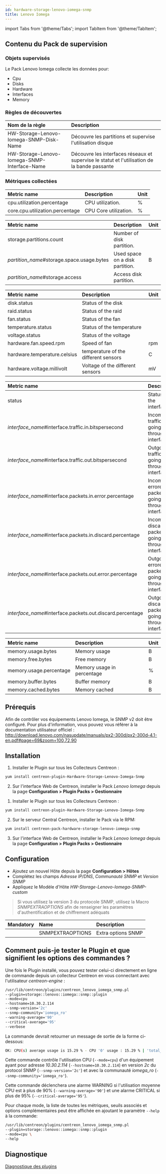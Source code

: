 ```yaml
---
id: hardware-storage-lenovo-iomega-snmp
title: Lenovo Iomega
---
```

import Tabs from '@theme/Tabs';
import TabItem from '@theme/TabItem';


## Contenu du Pack de supervision

### Objets supervisés

Le Pack Lenovo Iomega collecte les données pour:
* Cpu
* Disks
* Hardware
* Interfaces
* Memory

### Règles de découvertes

<Tabs groupId="operating-systems">
<TabItem value="Services" label="Services">

| Nom de la règle                               | Description                                                                                  |
| :-------------------------------------------- | :------------------------------------------------------------------------------------------- |
| HW-Storage-Lenovo-Iomega-SNMP-Disk-Name       | Découvre les partitions et supervise l'utilisation disque                                    |
| HW-Storage-Lenovo-Iomega-SNMP-Interface-Name  | Découvre les interfaces réseaux et supervise le statut et l'utilisation de la bande passante |

</TabItem>
</Tabs>

### Métriques collectées

<Tabs groupId="operating-systems">
<TabItem value="Cpu" label="Cpu">

| Metric name                      | Description           | Unit |
| :------------------------------- | :-------------------- |:---- |
| cpu.utilization.percentage       | CPU utilization.      | %    |
| core.cpu.utilization.percentage  | CPU Core utilization. | %    |

</TabItem>
<TabItem value="Disks" label="Disks">

| Metric name                                  | Description                     | Unit  |
| :------------------------------------------- | :------------------------------ |:----- |
| storage.partitions.count                     | Number of disk partition.       |       |
| *partition\_name*\#storage.space.usage.bytes | Used space on a disk partition. | B     |
| *partition\_name*\#storage.access            | Access disk partition.          |       |

</TabItem>
<TabItem value="Hardware" label="Hardware">

| Metric name                   | Description                               | Unit |
|:----------------------------- |:----------------------------------------- |:---- |
| disk.status                   | Status of the disk                        |      |
| raid.status                   | Status of the raid                        |      |
| fan.status                    | Status of the fan                         |      |
| temperature.status            | Status of the temperature                 |      |
| voltage.status                | Status of the voltage                     |      |
| hardware.fan.speed.rpm        | Speed of fan                              | rpm  |
| hardware.temperature.celsius  | temperature of the different sensors      | C    |
| hardware.voltage.millivolt    | Voltage of the different sensors          | mV   |

</TabItem>
<TabItem value="Interfaces" label="Interfaces">

| Metric name                                                 | Description                                             | Unit |
|:----------------------------------------------------------- |:------------------------------------------------------- |:---- |
| status                                                      | Status of the interface                                 |      |
| *interface\_name*\#interface.traffic.in.bitspersecond       | Incoming traffic going through the interface.           | b/s  |
| *interface\_name*\#interface.traffic.out.bitspersecond      | Outgoing traffic going through the interface.           | b/s  |
| *interface\_name*\#interface.packets.in.error.percentage    | Incoming errored packets going through the interface.   | %    |
| *interface\_name*\#interface.packets.in.discard.percentage  | Incoming discarded packets going through the interface. | %    |
| *interface\_name*\#interface.packets.out.error.percentage   | Outgoing errored packets going through the interface.   | %    |
| *interface\_name*\#interface.packets.out.discard.percentage | Outgoing discarded packets going through the interface. | %    |

</TabItem>
<TabItem value="Memory" label="Memory">

| Metric name              | Description                | Unit |
| :----------------------- | :------------------------- |:---- |
| memory.usage.bytes       | Memory usage               | B    |
| memory.free.bytes        | Free memory                | B    |
| memory.usage.percentage  | Memory usage in percentage | %    |
| memory.buffer.bytes      | Buffer memory              | B    |
| memory.cached.bytes      | Memory cached              | B    |

</TabItem>
</Tabs>

## Prérequis

Afin de contrôler vos équipements Lenovo Iomega, le SNMP v2 doit être configuré.
Pour plus d'information, vous pouvez vous référer à la documentation utilisateur officiel :
http://download.lenovo.com/nasupdate/manuals/px2-300d/px2-300d-4.1-en.pdf#page=69&zoom=100,72,90

## Installation

<Tabs groupId="operating-systems">
<TabItem value="Online IMP Licence & IT100 Editions" label="Online IMP Licence & IT100 Editions">

1. Installer le Plugin sur tous les Collecteurs Centreon :

```bash
yum install centreon-plugin-Hardware-Storage-Lenovo-Iomega-Snmp
```

2. Sur l'interface Web de Centreon, installer le Pack *Lenovo Iomega* depuis la page **Configuration > Plugin Packs > Gestionnaire**

</TabItem>
<TabItem value="Offline IMP License" label="Offline IMP License">

1. Installer le Plugin sur tous les Collecteurs Centreon :

```bash
yum install centreon-plugin-Hardware-Storage-Lenovo-Iomega-Snmp
```

2. Sur le serveur Central Centreon, installer le Pack via le RPM:

```bash
yum install centreon-pack-hardware-storage-lenovo-iomega-snmp
```

3. Sur l'interface Web de Centreon, installer le Pack *Lenovo Iomega* depuis la page **Configuration > Plugin Packs > Gestionnaire**

</TabItem>
</Tabs>

## Configuration

* Ajoutez un nouvel Hôte depuis la page **Configuration > Hôtes**
* Complétez les champs *Adresse IP/DNS*, *Communauté SNMP* et *Version SNMP*
* Appliquez le Modèle d'Hôte *HW-Storage-Lenovo-Iomega-SNMP-custom*

> Si vous utilisez la version 3 du protocole SNMP, utilisez la Macro *SNMPEXTRAOPTIONS* afin de renseigner les paramètres
> d'authentification et de chiffrement adéquats

| Mandatory   | Name                    | Description                       |
| :---------- | :---------------------- | :---------------------------------|
|             | SNMPEXTRAOPTIONS        | Extra options SNMP                |


## Comment puis-je tester le Plugin et que signifient les options des commandes ?

Une fois le Plugin installé, vous pouvez tester celui-ci directement en ligne de commande depuis un collecteur Centreon en vous connectant avec l'utilisateur *centreon-engine* :

```bash
/usr/lib/centreon/plugins/centreon_lenovo_iomega_snmp.pl
--plugin=storage::lenovo::iomega::snmp::plugin
--mode=cpu
--hostname=10.30.2.114
--snmp-version='2c'
--snmp-community='iomega_ro'
--warning-average='90'
--critical-average='95'
--verbose
```

La commande devrait retourner un message de sortie de la forme ci-dessous:

```bash
OK: CPU(s) average usage is 15.29 % - CPU '0' usage : 15.29 % | 'total_cpu_avg'=15.29%;0:90;0:95;0;100 'cpu'=15.29%;;;0;100
```

Cette commande contrôle l'utilisation CPU (```--mode=cpu```) d'un équipement ayant pour adresse *10.30.2.114* (```--hostname=10.30.2.114```)
en version *2c* du protocol SNMP (```--snmp-version='2c'```) et avec la communauté *iomega_ro* (```--snmp-community='iomega_ro'```).

Cette commande déclenchera une alarme WARNING si l'utilisation moyenne CPU est à plus de 90% (```--warning-average='90'```)
et une alarme CRITICAL si plus de 95% (```--critical-average='95'```).

Pour chaque mode, la liste de toutes les métriques, seuils associés et options complémentaires peut être affichée
en ajoutant le paramètre ```--help``` à la commande:

```bash
/usr/lib/centreon/plugins/centreon_lenovo_iomega_snmp.pl
--plugin=storage::lenovo::iomega::snmp::plugin
--mode=cpu \
--help
```

## Diagnostique

[Diagnostique des plugins](../tutorials/troubleshooting-plugins)
